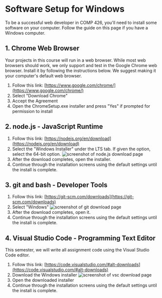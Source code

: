 # Software Setup for Windows
To be a successful web developer in COMP 426, you'll need to install some software on your computer.
Follow the guide on this page if you have a Windows computer.


## 1. Chrome Web Browser
Your projects in this course will run in a web browser. While most web browsers should work, we only support and test in the Google Chrome web browser. Install it by following the instructions below. We suggest making it your computer's default web browser.

1. Follow this link: [https://www.google.com/chrome/](https://www.google.com/chrome/)
2. Select "Download Chrome"
3. Accept the Agreement
4. Open the ChromeSetup.exe installer and press "Yes" if prompted for permission to install


## 2. node.js - JavaScript Runtime
1. Follow this link: [https://nodejs.org/en/download](https://nodejs.org/en/download)
2. Select the "Windows Installer" under the LTS tab. If given the option, select the 64-bit option.
![screenshot of node.js download page](http://s3.amazonaws.com/110-2015-fall/1.png)
3. After the download completes, open the installer.
4. Continue through the installation screens using the default settings until the install is complete.


## 3. git and bash - Developer Tools
1. Follow this link: [https://git-scm.com/downloads](https://git-scm.com/downloads)
2. Select "Windows"
![screenshot of git download page](http://s3.amazonaws.com/110-2015-fall/2.png)
3. After the download completes, open it.
4. Continue through the installation screens using the default settings until the install is complete.


## 4. Visual Studio Code - Programming Text Editor
This semester, we will write all assignment code using the Visual Studio Code editor.

1. Follow this link: [https://code.visualstudio.com/#alt-downloads](https://code.visualstudio.com/#alt-downloads)
2. Download the Windows installer
![screenshot of vsc download page](http://s3.amazonaws.com/110-2015-fall/4.png)
3. Open the downloaded installer
4. Continue through the installation screens using the default settings until the install is complete.